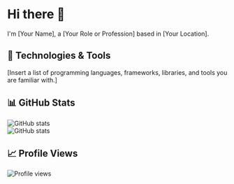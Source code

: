 # Hi there 👋

I'm [Your Name], a [Your Role or Profession] based in [Your Location]. 

## 🔧 Technologies & Tools

[Insert a list of programming languages, frameworks, libraries, and tools you are familiar with.]

## 📊 GitHub Stats

![GitHub stats](https://github-readme-streak-stats.herokuapp.com/?user=chamale-rac&layout=compact) 
</br>
![GitHub stats](https://github-readme-stats.vercel.app/api/top-langs/?username=chamale-rac&layout=compact)

## 📈 Profile Views 

![Profile views](https://gpvc.arturio.dev/chamale-rac)
